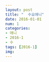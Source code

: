 ```yaml
---
layout: post
title: "  수요애니"
date: 2016-01-01
num: 1
categories:
- 애니
- 2016-1
- 수
tags: [2016-1]
img: 
---
```

